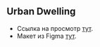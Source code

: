 ## Urban Dwelling

- Ссылка на просмотр [тут](https://Nick-V-i.github.io/Portfolio/).
- Макет из Figma [тут]().
